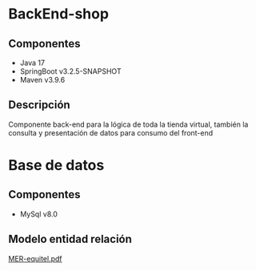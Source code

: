 # BackEnd-shop
## Componentes
* Java 17
* SpringBoot v3.2.5-SNAPSHOT
* Maven v3.9.6
## Descripción
Componente back-end para la lógica de toda la tienda virtual, también la consulta y presentación de datos para consumo del front-end

# Base de datos
## Componentes
* MySql v8.0
## Modelo entidad relación
[MER-equitel.pdf](https://github.com/nicosalaz/BackEnd-shop/files/14843587/MER-equitel.pdf)
